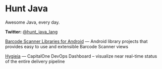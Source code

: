 # Hunt Java
Awesome Java, every day.

**Twitter:** [@hunt_java_lang](https://twitter.com/hunt_java_lang)

[Barcode Scanner Libraries for Android](https://github.com/dm77/barcodescanner)
— Android library projects that provides easy to use and extensible Barcode Scanner views

[Hygieia](https://github.com/capitalone/Hygieia)
— CapitalOne DevOps Dashboard – visualize near real-time status of the entire delivery pipeline
